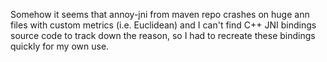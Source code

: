 Somehow it seems that annoy-jni from maven repo crashes on huge ann files with custom metrics (i.e. Euclidean) and I can't find C++ JNI bindings source code to track down the reason, so I had to recreate these bindings quickly for my own use.
